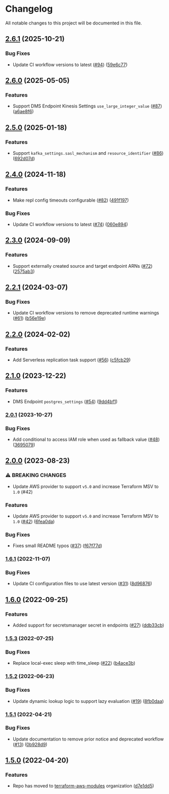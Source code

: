 # Changelog

All notable changes to this project will be documented in this file.

## [2.6.1](https://github.com/terraform-aws-modules/terraform-aws-dms/compare/v2.6.0...v2.6.1) (2025-10-21)

### Bug Fixes

* Update CI workflow versions to latest ([#94](https://github.com/terraform-aws-modules/terraform-aws-dms/issues/94)) ([59e6c77](https://github.com/terraform-aws-modules/terraform-aws-dms/commit/59e6c77239e1d7c6ba5fe0f89f07b94054933a33))

## [2.6.0](https://github.com/terraform-aws-modules/terraform-aws-dms/compare/v2.5.0...v2.6.0) (2025-05-05)


### Features

* Support DMS Endpoint Kinesis Settings `use_large_integer_value` ([#87](https://github.com/terraform-aws-modules/terraform-aws-dms/issues/87)) ([a6ae8f6](https://github.com/terraform-aws-modules/terraform-aws-dms/commit/a6ae8f6f8c801ba60dcdb63ba9ec78230848e685))

## [2.5.0](https://github.com/terraform-aws-modules/terraform-aws-dms/compare/v2.4.0...v2.5.0) (2025-01-18)


### Features

* Support `kafka_settings.sasl_mechanism` and `resource_identifier` ([#86](https://github.com/terraform-aws-modules/terraform-aws-dms/issues/86)) ([692d07d](https://github.com/terraform-aws-modules/terraform-aws-dms/commit/692d07d2de0c6bac1b47f51ab2cefde22a4bab1e))

## [2.4.0](https://github.com/terraform-aws-modules/terraform-aws-dms/compare/v2.3.0...v2.4.0) (2024-11-18)


### Features

* Make repl config timeouts configurable ([#82](https://github.com/terraform-aws-modules/terraform-aws-dms/issues/82)) ([491f197](https://github.com/terraform-aws-modules/terraform-aws-dms/commit/491f1979be843aa462f21860cc11932f953b6d12))


### Bug Fixes

* Update CI workflow versions to latest ([#74](https://github.com/terraform-aws-modules/terraform-aws-dms/issues/74)) ([060e894](https://github.com/terraform-aws-modules/terraform-aws-dms/commit/060e89496b3925aa659181a14441636e56c0b696))

## [2.3.0](https://github.com/terraform-aws-modules/terraform-aws-dms/compare/v2.2.1...v2.3.0) (2024-09-09)


### Features

* Support externally created source and target endpoint ARNs ([#72](https://github.com/terraform-aws-modules/terraform-aws-dms/issues/72)) ([2575ab3](https://github.com/terraform-aws-modules/terraform-aws-dms/commit/2575ab325d4855b5f816fbb2f3acd0745697d0d1))

## [2.2.1](https://github.com/terraform-aws-modules/terraform-aws-dms/compare/v2.2.0...v2.2.1) (2024-03-07)


### Bug Fixes

* Update CI workflow versions to remove deprecated runtime warnings ([#61](https://github.com/terraform-aws-modules/terraform-aws-dms/issues/61)) ([b56e19e](https://github.com/terraform-aws-modules/terraform-aws-dms/commit/b56e19e8387a9cb35a043e33f665b6905716c0dd))

## [2.2.0](https://github.com/terraform-aws-modules/terraform-aws-dms/compare/v2.1.0...v2.2.0) (2024-02-02)


### Features

* Add Serverless replication task support ([#56](https://github.com/terraform-aws-modules/terraform-aws-dms/issues/56)) ([c5fcb29](https://github.com/terraform-aws-modules/terraform-aws-dms/commit/c5fcb2968301fa9774c6923507c0389f29db7538))

## [2.1.0](https://github.com/terraform-aws-modules/terraform-aws-dms/compare/v2.0.1...v2.1.0) (2023-12-22)


### Features

* DMS Endpoint `postgres_settings` ([#54](https://github.com/terraform-aws-modules/terraform-aws-dms/issues/54)) ([9dd4bf1](https://github.com/terraform-aws-modules/terraform-aws-dms/commit/9dd4bf16b03d5b811a4ed4843ba1e23855736ce4))

### [2.0.1](https://github.com/terraform-aws-modules/terraform-aws-dms/compare/v2.0.0...v2.0.1) (2023-10-27)


### Bug Fixes

* Add conditional to access IAM role when used as fallback value ([#48](https://github.com/terraform-aws-modules/terraform-aws-dms/issues/48)) ([3695079](https://github.com/terraform-aws-modules/terraform-aws-dms/commit/369507990a61b98947c67654dbbf5d49cc862914))

## [2.0.0](https://github.com/terraform-aws-modules/terraform-aws-dms/compare/v1.6.1...v2.0.0) (2023-08-23)


### ⚠ BREAKING CHANGES

* Update AWS provider to support `v5.0` and increase Terraform MSV to `1.0` (#42)

### Features

* Update AWS provider to support `v5.0` and increase Terraform MSV to `1.0` ([#42](https://github.com/terraform-aws-modules/terraform-aws-dms/issues/42)) ([6fea0da](https://github.com/terraform-aws-modules/terraform-aws-dms/commit/6fea0dab2aa25a91d0d794942a5c184342924b48))


### Bug Fixes

* Fixes small README typos ([#37](https://github.com/terraform-aws-modules/terraform-aws-dms/issues/37)) ([f67f77d](https://github.com/terraform-aws-modules/terraform-aws-dms/commit/f67f77dab595457eb65bb0b9e3b9dc170bbeb354))

### [1.6.1](https://github.com/terraform-aws-modules/terraform-aws-dms/compare/v1.6.0...v1.6.1) (2022-11-07)


### Bug Fixes

* Update CI configuration files to use latest version ([#31](https://github.com/terraform-aws-modules/terraform-aws-dms/issues/31)) ([8d96876](https://github.com/terraform-aws-modules/terraform-aws-dms/commit/8d9687647a0822fa2b777fe07b00d23f45ec7c7b))

## [1.6.0](https://github.com/terraform-aws-modules/terraform-aws-dms/compare/v1.5.3...v1.6.0) (2022-09-25)


### Features

* Added support for secretsmanager secret in endpoints ([#27](https://github.com/terraform-aws-modules/terraform-aws-dms/issues/27)) ([ddb33cb](https://github.com/terraform-aws-modules/terraform-aws-dms/commit/ddb33cbc7a39add9d331cef49206d1aa80d14541))

### [1.5.3](https://github.com/terraform-aws-modules/terraform-aws-dms/compare/v1.5.2...v1.5.3) (2022-07-25)


### Bug Fixes

* Replace local-exec sleep with time_sleep ([#22](https://github.com/terraform-aws-modules/terraform-aws-dms/issues/22)) ([b4ace3b](https://github.com/terraform-aws-modules/terraform-aws-dms/commit/b4ace3bd62dadc269d2a0d3c13f991596055d507))

### [1.5.2](https://github.com/terraform-aws-modules/terraform-aws-dms/compare/v1.5.1...v1.5.2) (2022-06-23)


### Bug Fixes

* Update dynamic lookup logic to support lazy evaluation ([#19](https://github.com/terraform-aws-modules/terraform-aws-dms/issues/19)) ([8fb0daa](https://github.com/terraform-aws-modules/terraform-aws-dms/commit/8fb0daa718b2b346d14c314f0865b8f26bedebe0))

### [1.5.1](https://github.com/terraform-aws-modules/terraform-aws-dms/compare/v1.5.0...v1.5.1) (2022-04-21)


### Bug Fixes

* Update documentation to remove prior notice and deprecated workflow ([#13](https://github.com/terraform-aws-modules/terraform-aws-dms/issues/13)) ([0b928d9](https://github.com/terraform-aws-modules/terraform-aws-dms/commit/0b928d9ee91befa31cb6f796aaf5a97c6959dd7a))

## [1.5.0](https://github.com/clowdhaus/terraform-aws-dms/compare/v1.4.0...v1.5.0) (2022-04-20)


### Features

* Repo has moved to [terraform-aws-modules](https://github.com/terraform-aws-modules/terraform-aws-dms) organization ([d7e1dd5](https://github.com/clowdhaus/terraform-aws-dms/commit/d7e1dd5a635d6b2fe9dc3b41c6e2505239a81f61))
